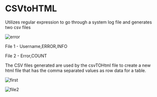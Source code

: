 # CSVtoHTML

Utilizes regular expression to go through a system log file and generates two csv files 

![error](https://user-images.githubusercontent.com/47826916/93475017-c3a19f00-f915-11ea-9786-9cf86c72af8d.png)


File 1 - Username,ERROR,INFO

File 2 - Error,COUNT

The CSV files generated are used by the csvTOHtml file to create a new html file that has the
comma separated values as row data for a table.


![first](https://user-images.githubusercontent.com/47826916/93475024-c56b6280-f915-11ea-8582-b6e9887407f5.png)


![file2](https://user-images.githubusercontent.com/47826916/93475029-c69c8f80-f915-11ea-8b9b-cbc4035510c7.png)
